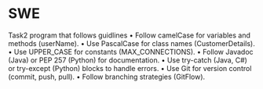 # SWE
Task2 program that follows guidlines
•	Follow camelCase for variables and methods (userName).
•	Use PascalCase for class names (CustomerDetails).
•	Use UPPER_CASE for constants (MAX_CONNECTIONS).
•	Follow Javadoc (Java) or PEP 257 (Python) for documentation.
•	Use try-catch (Java, C#) or try-except (Python) blocks to handle errors.
•	Use Git for version control (commit, push, pull).
•	Follow branching strategies (GitFlow).
